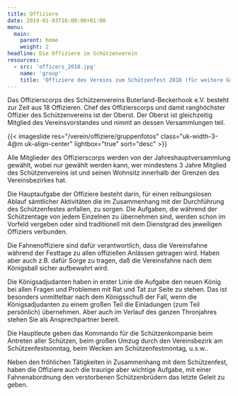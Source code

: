 ```yaml
---
title: Offiziere
date: 2019-01-03T16:00:00+01:00
menu:
  main:
    parent: home
    weight: 2
headline: Die Offiziere im Schützenverein
resources:
  - src: 'officers_2018.jpg'
    name: 'group'
    title: 'Offiziere des Vereins zum Schützenfest 2018 (für weitere Gruppenbilder auf das Bild klicken)'
---
```

Das Offizierscorps des Schützenvereins Buterland-Beckerhook e.V. besteht zur Zeit aus 18 Offizieren. 
Chef des Offizierscorps und damit ranghöchster Offizier des Schützenvereins ist der Oberst. 
Der Oberst ist gleichzeitig Mitglied des Vereinsvorstandes und nimmt an dessen Versammlungen teil.<!--more-->

{{< imageslide res="/verein/offiziere/gruppenfotos" class="uk-width-3-4@m uk-align-center" lightbox="true" sort="desc" >}}

Alle Mitglieder des Offizierscorps werden von der Jahreshauptversammlung gewählt, wobei nur gewählt werden kann, 
wer mindestens 3 Jahre Mitglied des Schützenvereins ist und seinen Wohnsitz innerhalb der Grenzen des Vereinsbezirkes hat.

Die Hauptaufgabe der Offiziere besteht darin, für einen reibungslosen Ablauf sämtlicher Aktivitäten die im Zusammenhang 
mit der Durchführung des Schützenfestes anfallen, zu sorgen.
Die Aufgaben, die während der Schützentage von jedem Einzelnen zu übernehmen sind, werden schon im Vorfeld vergeben 
oder sind traditionell mit dem Dienstgrad des jeweiligen Offiziers verbunden.

Die Fahnenoffiziere sind dafür verantwortlich, dass die Vereinsfahne während der Festtage zu allen offiziellen Anlässen 
getragen wird. Haben aber auch z.B. dafür Sorge zu tragen, daß die Vereinsfahne nach dem Königsball sicher aufbewahrt wird.

Die Königsadjudanten haben in erster Linie die Aufgabe den neuen König bei allen Fragen und Problemen mit Rat und Tat 
zur Seite zu stehen. Das ist besonders unmittelbar nach dem Königsschuß der Fall, wenn die Königsadjudanten zu einem 
großen Teil die Einladungen (zum Teil persönlich) übernehmen. Aber auch im Verlauf des ganzen Thronjahres stehen Sie 
als Ansprechpartner bereit.

Die Hauptleute geben das Kommando für die Schützenkompanie beim Antreten aller Schützen, beim großen Umzug durch den 
Vereinsbezirk am Schützenfestsonntag, beim Wecken am Schützenfestmontag, u.s.w..

Neben den fröhlichen Tätigkeiten in Zusammenhang mit dem Schützenfest, haben die Offiziere auch die traurige aber 
wichtige Aufgabe, mit einer Fahnenabordnung den verstorbenen Schützenbrüdern das letzte Geleit zu geben.
